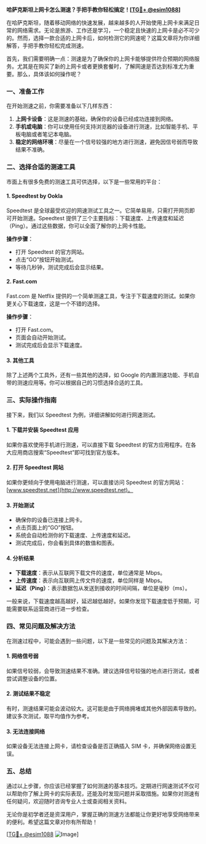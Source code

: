 **哈萨克斯坦上网卡怎么测速？手把手教你轻松搞定！[[TG💪+ @esim1088](https://t.me/s/esim1088)]**

在哈萨克斯坦，随着移动网络的快速发展，越来越多的人开始使用上网卡来满足日常的网络需求。无论是旅游、工作还是学习，一个稳定且快速的上网卡是必不可少的。然而，选择一款合适的上网卡后，如何检测它的网速呢？这篇文章将为你详细解答，手把手教你轻松完成测速。

首先，我们需要明确一点：测速是为了确保你的上网卡能够提供符合预期的网络服务。尤其是在购买了新的上网卡或者更换套餐时，了解网速是否达到标准尤为重要。那么，具体该如何操作呢？

### 一、准备工作

在开始测速之前，你需要准备以下几样东西：

1. **上网卡设备**：这是测速的基础，确保你的设备已经成功连接到网络。
2. **手机或电脑**：你可以使用任何支持浏览器的设备进行测速，比如智能手机、平板电脑或者笔记本电脑。
3. **稳定的网络环境**：尽量在一个信号较强的地方进行测速，避免因信号弱而导致结果不准确。

### 二、选择合适的测速工具

市面上有很多免费的测速工具可供选择，以下是一些常用的平台：

#### 1. Speedtest by Ookla

Speedtest 是全球最受欢迎的网速测试工具之一。它简单易用，只需打开网页即可开始测速。Speedtest 提供了三个主要指标：下载速度、上传速度和延迟（Ping）。通过这些数据，你可以全面了解你的上网卡性能。

**操作步骤**：
- 打开 Speedtest 的官方网站。
- 点击“GO”按钮开始测试。
- 等待几秒钟，测试完成后会显示结果。

#### 2. Fast.com

Fast.com 是 Netflix 提供的一个简单测速工具，专注于下载速度的测试。如果你更关心下载速度，这是一个不错的选择。

**操作步骤**：
- 打开 Fast.com。
- 页面会自动开始测试。
- 测试完成后会显示下载速度。

#### 3. 其他工具

除了上述两个工具外，还有一些其他的选择，如 Google 的内置测速功能、手机自带的测速应用等。你可以根据自己的习惯选择合适的工具。

### 三、实际操作指南

接下来，我们以 Speedtest 为例，详细讲解如何进行网速测试。

#### 1. 下载并安装 Speedtest 应用

如果你喜欢使用手机进行测速，可以直接下载 Speedtest 的官方应用程序。在各大应用商店搜索“Speedtest”即可找到官方版本。

#### 2. 打开 Speedtest 网站

如果你更倾向于使用电脑进行测速，可以直接访问 Speedtest 的官方网站：[www.speedtest.net](http://www.speedtest.net)。

#### 3. 开始测试

- 确保你的设备已连接上网卡。
- 点击页面上的“GO”按钮。
- 系统会自动检测你的下载速度、上传速度和延迟。
- 测试完成后，你会看到具体的数值和图表。

#### 4. 分析结果

- **下载速度**：表示从互联网下载文件的速度，单位通常是 Mbps。
- **上传速度**：表示向互联网上传文件的速度，单位同样是 Mbps。
- **延迟（Ping）**：表示数据包从发送到接收的时间间隔，单位是毫秒（ms）。

一般来说，下载速度越高越好，延迟越低越好。如果你发现下载速度低于预期，可能需要联系运营商进行进一步检查。

### 四、常见问题及解决方法

在测速过程中，可能会遇到一些问题，以下是一些常见的问题及其解决方法：

#### 1. 网络信号弱

如果信号较弱，会导致测速结果不准确。建议选择信号较强的地点进行测试，或者尝试调整设备的位置。

#### 2. 测试结果不稳定

有时，测速结果可能会波动较大。这可能是由于网络拥堵或其他外部因素导致的。建议多次测试，取平均值作为参考。

#### 3. 无法连接网络

如果设备无法连接上网卡，请检查设备是否正确插入 SIM 卡，并确保网络设置无误。

### 五、总结

通过以上步骤，你应该已经掌握了如何测速的基本技巧。定期进行网速测试不仅可以帮助你了解上网卡的实际表现，还能及时发现问题并采取措施。如果你对测速有任何疑问，欢迎随时咨询专业人士或查阅相关资料。

无论你是初学者还是资深用户，掌握正确的测速方法都能让你更好地享受网络带来的便利。希望这篇文章对你有所帮助！

[[TG💪+ @esim1088](https://t.me/s/esim1088) ![Image](https://i.postimg.cc/4NQfJmqS/Snipaste-2025-05-13-00-14-12.png)]